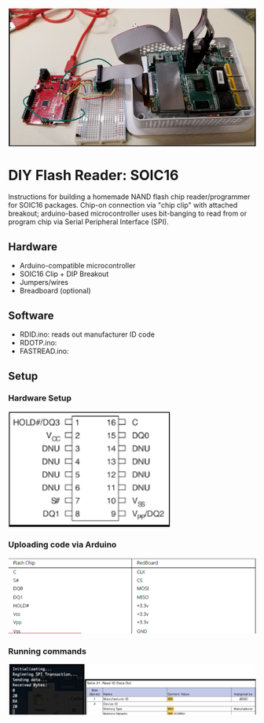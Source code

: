 <img src="https://github.com/jrabinowitz2/DIY-Flash-Reader-SOIC16/blob/main/img/setup.png" >

# DIY Flash Reader: SOIC16
Instructions for building a homemade NAND flash chip reader/programmer for SOIC16 packages. Chip-on connection via "chip clip" with attached breakout; arduino-based microcontroller uses bit-banging to read from or program chip via Serial Peripheral Interface (SPI).

## Hardware
* Arduino-compatible microcontroller
* SOIC16 Clip + DIP Breakout
* Jumpers/wires
* Breadboard (optional)
  
## Software
* RDID.ino: reads out manufacturer ID code
* RDOTP.ino:
* FASTREAD.ino:

## Setup
### Hardware Setup
<img src="https://github.com/jrabinowitz2/DIY-Flash-Reader-SOIC16/blob/main/img/soic16_pinout.png" >

### Uploading code via Arduino
<img src="https://github.com/jrabinowitz2/DIY-Flash-Reader-SOIC16/blob/main/img/soic16_connections.png" >

### Running commands
<img src="https://github.com/jrabinowitz2/DIY-Flash-Reader-SOIC16/blob/main/img/soic16_running.png" >
